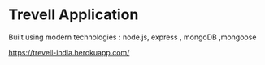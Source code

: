 # Trevell Application

Built using modern technologies : node.js, express , mongoDB ,mongoose


https://trevell-india.herokuapp.com/
